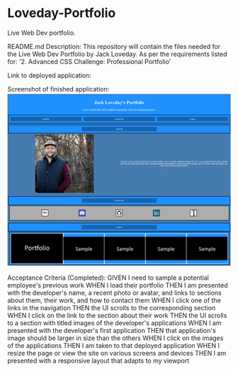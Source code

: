 # Loveday-Portfolio
Live Web Dev portfolio.

README.md Description:
This repository will contain the files needed for the Live Web Dev Portfolio by Jack Loveday.
As per the requirements listed for: '2. Advanced CSS Challenge: Professional Portfolio'


Link to deployed application:


Screenshot of finished application:
![Final Product](finalapp.png "Final Product")


Acceptance Criteria (Completed):
GIVEN I need to sample a potential employee's previous work
WHEN I load their portfolio
THEN I am presented with the developer's name, a recent photo or avatar, and links to sections about them, their work, and how to contact them
WHEN I click one of the links in the navigation
THEN the UI scrolls to the corresponding section
WHEN I click on the link to the section about their work
THEN the UI scrolls to a section with titled images of the developer's applications
WHEN I am presented with the developer's first application
THEN that application's image should be larger in size than the others
WHEN I click on the images of the applications
THEN I am taken to that deployed application
WHEN I resize the page or view the site on various screens and devices
THEN I am presented with a responsive layout that adapts to my viewport


